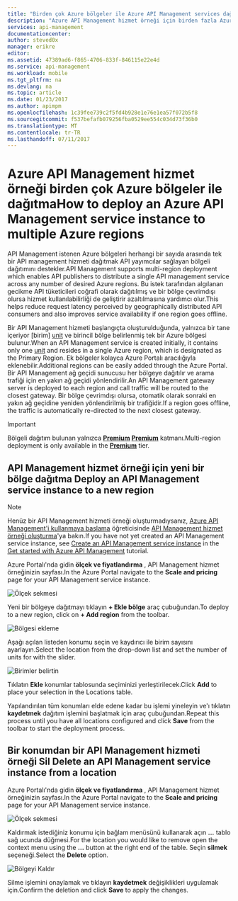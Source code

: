 ```yaml
---
title: "Birden çok Azure bölgeler ile Azure API Management services dağıtma | Microsoft Docs"
description: "Azure API Management hizmet örneği için birden fazla Azure bölgesine dağıtmayı öğrenin."
services: api-management
documentationcenter: 
author: steved0x
manager: erikre
editor: 
ms.assetid: 47389ad6-f865-4706-833f-846115e22e4d
ms.service: api-management
ms.workload: mobile
ms.tgt_pltfrm: na
ms.devlang: na
ms.topic: article
ms.date: 01/23/2017
ms.author: apimpm
ms.openlocfilehash: 1c39fee739c2f5fd4b928e1e76e1ea57f072b5f8
ms.sourcegitcommit: f537befafb079256fba0529ee554c034d73f36b0
ms.translationtype: MT
ms.contentlocale: tr-TR
ms.lasthandoff: 07/11/2017
---
```

# <a name="how-to-deploy-an-azure-api-management-service-instance-to-multiple-azure-regions"></a><span data-ttu-id="52358-103">Azure API Management hizmet örneği birden çok Azure bölgeler ile dağıtma</span><span class="sxs-lookup"><span data-stu-id="52358-103">How to deploy an Azure API Management service instance to multiple Azure regions</span></span>
<span data-ttu-id="52358-104">API Management istenen Azure bölgeleri herhangi bir sayıda arasında tek bir API management hizmeti dağıtmak API yayımcılar sağlayan bölgeli dağıtımını destekler.</span><span class="sxs-lookup"><span data-stu-id="52358-104">API Management supports multi-region deployment which enables API publishers to distribute a single API management service across any number of desired Azure regions.</span></span> <span data-ttu-id="52358-105">Bu istek tarafından algılanan gecikme API tüketicileri coğrafi olarak dağıtılmış ve bir bölge çevrimdışı olursa hizmet kullanılabilirliği de geliştirir azaltılmasına yardımcı olur.</span><span class="sxs-lookup"><span data-stu-id="52358-105">This helps reduce request latency perceived by geographically distributed API consumers and also improves service availability if one region goes offline.</span></span> 

<span data-ttu-id="52358-106">Bir API Management hizmeti başlangıçta oluşturulduğunda, yalnızca bir tane içeriyor [birim] [ unit] ve birincil bölge belirlenmiş tek bir Azure bölgesi bulunur.</span><span class="sxs-lookup"><span data-stu-id="52358-106">When an API Management service is created initially, it contains only one [unit][unit] and resides in a single Azure region, which is designated as the Primary Region.</span></span> <span data-ttu-id="52358-107">Ek bölgeler kolayca Azure Portalı aracılığıyla eklenebilir.</span><span class="sxs-lookup"><span data-stu-id="52358-107">Additional regions can be easily added through the Azure Portal.</span></span> <span data-ttu-id="52358-108">Bir API Management ağ geçidi sunucusu her bölgeye dağıtılır ve arama trafiği için en yakın ağ geçidi yönlendirilir.</span><span class="sxs-lookup"><span data-stu-id="52358-108">An API Management gateway server is deployed to each region and call traffic will be routed to the closest gateway.</span></span> <span data-ttu-id="52358-109">Bir bölge çevrimdışı olursa, otomatik olarak sonraki en yakın ağ geçidine yeniden yönlendirilmiş bir trafiğidir.</span><span class="sxs-lookup"><span data-stu-id="52358-109">If a region goes offline, the traffic is automatically re-directed to the next closest gateway.</span></span> 

> [!IMPORTANT]
> <span data-ttu-id="52358-110">Bölgeli dağıtım bulunan yalnızca  **[Premium] [ Premium]**  katmanı.</span><span class="sxs-lookup"><span data-stu-id="52358-110">Multi-region deployment is only available in the **[Premium][Premium]** tier.</span></span>
> 
> 

## <span data-ttu-id="52358-111"><a name="add-region"></a>API Management hizmet örneği için yeni bir bölge dağıtma</span><span class="sxs-lookup"><span data-stu-id="52358-111"><a name="add-region"> </a>Deploy an API Management service instance to a new region</span></span>
> [!NOTE]
> <span data-ttu-id="52358-112">Henüz bir API Management hizmeti örneği oluşturmadıysanız, [Azure API Management'i kullanmaya başlama][Get started with Azure API Management] öğreticisinde [API Management hizmet örneği oluşturma][Create an API Management service instance]'ya bakın.</span><span class="sxs-lookup"><span data-stu-id="52358-112">If you have not yet created an API Management service instance, see [Create an API Management service instance][Create an API Management service instance] in the [Get started with Azure API Management][Get started with Azure API Management] tutorial.</span></span>
> 
> 

<span data-ttu-id="52358-113">Azure Portalı'nda gidin **ölçek ve fiyatlandırma** , API Management hizmet örneğinizin sayfası.</span><span class="sxs-lookup"><span data-stu-id="52358-113">In the Azure Portal navigate to the **Scale and pricing** page for your API Management service instance.</span></span> 

![Ölçek sekmesi][api-management-scale-service]

<span data-ttu-id="52358-115">Yeni bir bölgeye dağıtmayı tıklayın **+ Ekle bölge** araç çubuğundan.</span><span class="sxs-lookup"><span data-stu-id="52358-115">To deploy to a new region, click on **+ Add region** from the toolbar.</span></span>

![Bölgesi ekleme][api-management-add-region]

<span data-ttu-id="52358-117">Aşağı açılan listeden konumu seçin ve kaydırıcı ile birim sayısını ayarlayın.</span><span class="sxs-lookup"><span data-stu-id="52358-117">Select the location from the drop-down list and set the number of units for with the slider.</span></span>

![Birimler belirtin][api-management-select-location-units]

<span data-ttu-id="52358-119">Tıklatın **Ekle** konumlar tablosunda seçiminizi yerleştirilecek.</span><span class="sxs-lookup"><span data-stu-id="52358-119">Click **Add** to place your selection in the Locations table.</span></span> 

<span data-ttu-id="52358-120">Yapılandırılan tüm konumları elde edene kadar bu işlemi yineleyin ve'ı tıklatın **kaydetmek** dağıtım işlemini başlatmak için araç çubuğundan.</span><span class="sxs-lookup"><span data-stu-id="52358-120">Repeat this process until you have all locations configured and click **Save** from the toolbar to start the deployment process.</span></span>

## <span data-ttu-id="52358-121"><a name="remove-region"></a>Bir konumdan bir API Management hizmeti örneği Sil</span><span class="sxs-lookup"><span data-stu-id="52358-121"><a name="remove-region"> </a>Delete an API Management service instance from a location</span></span>
<span data-ttu-id="52358-122">Azure Portalı'nda gidin **ölçek ve fiyatlandırma** , API Management hizmet örneğinizin sayfası.</span><span class="sxs-lookup"><span data-stu-id="52358-122">In the Azure Portal navigate to the **Scale and pricing** page for your API Management service instance.</span></span> 

![Ölçek sekmesi][api-management-scale-service]

<span data-ttu-id="52358-124">Kaldırmak istediğiniz konumu için bağlam menüsünü kullanarak açın **...**  tablo sağ ucunda düğmesi.</span><span class="sxs-lookup"><span data-stu-id="52358-124">For the location you would like to remove open the context menu using the **...** button at the right end of the table.</span></span> <span data-ttu-id="52358-125">Seçin **silmek** seçeneği.</span><span class="sxs-lookup"><span data-stu-id="52358-125">Select the **Delete** option.</span></span>

![Bölgeyi Kaldır][api-management-remove-region]

<span data-ttu-id="52358-127">Silme işlemini onaylamak ve tıklayın **kaydetmek** değişiklikleri uygulamak için.</span><span class="sxs-lookup"><span data-stu-id="52358-127">Confirm the deletion and click **Save** to apply the changes.</span></span>

[api-management-management-console]: ./media/api-management-howto-deploy-multi-region/api-management-management-console.png

[api-management-scale-service]: ./media/api-management-howto-deploy-multi-region/api-management-scale-service.png
[api-management-add-region]: ./media/api-management-howto-deploy-multi-region/api-management-add-region.png
[api-management-select-location-units]: ./media/api-management-howto-deploy-multi-region/api-management-select-location-units.png
[api-management-remove-region]: ./media/api-management-howto-deploy-multi-region/api-management-remove-region.png

[Create an API Management service instance]: api-management-get-started.md#create-service-instance
[Get started with Azure API Management]: api-management-get-started.md

[Deploy an API Management service instance to a new region]: #add-region
[Delete an API Management service instance from a region]: #remove-region

[unit]: http://azure.microsoft.com/pricing/details/api-management/
[Premium]: http://azure.microsoft.com/pricing/details/api-management/

